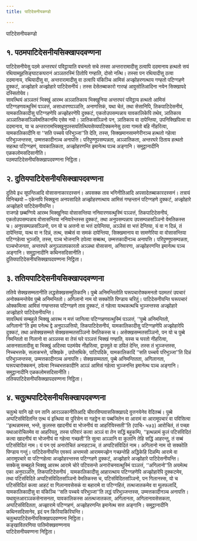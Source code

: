 ```yaml
---
title: पाटिदेसनीयकण्डो

---
```

पाटिदेसनीयकण्डो  


## १. पठमपाटिदेसनीयसिक्खापदवण्णना

पाटिदेसनीयेसु पठमे अन्तरघरं पविट्ठायाति वचनतो सचे तस्सा अन्तरारामादीसु ठत्वापि ददमानाय हत्थतो सयं रथियाब्यूहसिङ्घाटकघरानं अञ्ञतरस्मिं ठितोपि गण्हाति, दोसो नत्थि। तस्सा पन रथियादीसु ठत्वा ददमानाय, रथियादीसु वा, अन्तरारामादीसु वा ठत्वापि यंकिञ्चि आमिसं अज्झोहरणत्थाय गण्हतो पटिग्गहणे दुक्कटं, अज्झोहारे अज्झोहारे पाटिदेसनीयं। तस्स देसेतब्बाकारो गारय्हं आवुसोतिआदिना नयेन सिक्खापदे दस्सितोयेव।  
सावत्थियं अञ्ञतरं भिक्खुं आरब्भ अञ्ञातिकाय भिक्खुनिया अन्तरघरं पविट्ठाय हत्थतो आमिसं पटिग्गहणवत्थुस्मिं पञ्ञत्तं, असाधारणपञ्ञत्ति, अनाणत्तिकं, यथा चेतं, तथा सेसानिपि, तिकपाटिदेसनीयं, यामकालिकादीसु पटिग्गहणेपि अज्झोहरणेपि दुक्कटं, एकतोउपसम्पन्नाय यावकालिकेपि तथेव, ञातिकाय अञ्ञातिकसञ्ञिवेमतिकानम्पि एसेव नयो। ञातिकसञ्ञिनो पन, ञातिकाय वा दापेन्तिया, उपनिक्खिपित्वा वा ददमानाय, या च अन्तरारामभिक्खुनुपस्सयतित्थियसेय्यपटिक्कमनेसु ठत्वा गामतो बहि नीहरित्वा, यामकालिकादीनि वा ‘‘सति पच्चये परिभुञ्जा’’ति देति, तस्स, सिक्खमानसामणेरीनञ्च हत्थतो गहेत्वा परिभुञ्जन्तस्स, उम्मत्तकादीनञ्च अनापत्ति। परिपुण्णूपसम्पन्नता, अञ्ञातिकता, अन्तरघरे ठिताय हत्थतो सहत्था पटिग्गहणं, यावकालिकता, अज्झोहरणन्ति इमानेत्थ पञ्च अङ्गानि। समुट्ठानादीनि एळकलोमसदिसानीति।  
पठमपाटिदेसनीयसिक्खापदवण्णना निट्ठिता।  


## २. दुतियपाटिदेसनीयसिक्खापदवण्णना

दुतिये इध सूपन्तिआदि वोसासनाकारदस्सनं। अपसक्क ताव भगिनीतिआदि अपसादेतब्बाकारदस्सनं। तत्रायं विनिच्छयो – एकेनापि भिक्खुना अनपसादिते अज्झोहरणत्थाय आमिसं गण्हन्तानं पटिग्गहणे दुक्कटं, अज्झोहारे अज्झोहारे पाटिदेसनीयन्ति।  
राजगहे छब्बग्गिये आरब्भ भिक्खुनिया वोसासन्तिया ननिवारणवत्थुस्मिं पञ्ञत्तं, तिकपाटिदेसनीयं, एकतोउपसम्पन्नाय वोसासन्तिया ननिवारेन्तस्स दुक्कटं, तथा अनुपसम्पन्नाय उपसम्पन्नसञ्ञिनो वेमतिकस्स च। अनुपसम्पन्नसञ्ञिनो, पन यो च अत्तनो वा भत्तं दापेन्तिया, अञ्ञेसं वा भत्तं देन्तिया, यं वा न दिन्नं, तं दापेन्तिया, यत्थ वा न दिन्नं, तत्थ, सब्बेसं वा समकं दापेन्तिया, सिक्खमानाय वा सामणेरिया वा वोसासन्तिया पटिग्गहेत्वा भुञ्जति, तस्स, पञ्च भोजनानि ठपेत्वा सब्बत्थ, उम्मत्तकादीनञ्च अनापत्ति। परिपुण्णूपसम्पन्नता, पञ्चभोजनता, अन्तरघरे अनुञ्ञातपकारतो अञ्ञथा वोसासना, अनिवारणा, अज्झोहरणन्ति इमानेत्थ पञ्च अङ्गानि। समुट्ठानादीनि कथिनसदिसानीति।  
दुतियपाटिदेसनीयसिक्खापदवण्णना निट्ठिता।  


## ३. ततियपाटिदेसनीयसिक्खापदवण्णना

ततिये सेक्खसम्मतानीति लद्धसेक्खसम्मुतिकानि। पुब्बे अनिमन्तितोति घरूपचारोक्कमनतो पठमतरं उपचारं अनोक्कमन्तेयेव पुब्बे अनिमन्तितो। अगिलानो नाम यो सक्कोति पिण्डाय चरितुं। पाटिदेसनीयन्ति घरूपचारं ओक्कमित्वा आमिसं गण्हन्तस्स पटिग्गहणे ताव दुक्कटं, तं गहेत्वा यत्थकत्थचि भुञ्जन्तस्स अज्झोहारे अज्झोहारे पाटिदेसनीयन्ति।  
सावत्थियं सम्बहुले भिक्खू आरब्भ न मत्तं जानित्वा पटिग्गहणवत्थुस्मिं पञ्ञत्तं, ‘‘पुब्बे अनिमन्तितो, अगिलानो’’ति इमा पनेत्थ द्वे अनुपञ्ञत्तियो, तिकपाटिदेसनीयं, यामकालिकादीसु पटिग्गहणेपि अज्झोहारेपि दुक्कटं, तथा असेक्खसम्मते सेक्खसम्मतसञ्ञिनो वेमतिकस्स च। असेक्खसम्मतसञ्ञिनो, पन यो च पुब्बे निमन्तितो वा गिलानो वा अञ्ञस्स वा तेसं घरे पञ्ञत्तं भिक्खं गण्हाति, यस्स च घरतो नीहरित्वा, आसनसालादीसु वा भिक्खुं अदिस्वा पठमंयेव नीहरित्वा, द्वारमूले वा ठपितं देन्ति, तस्स तं भुञ्जन्तस्स, निच्चभत्तके, सलाकभत्ते, पक्खिके , उपोसथिके, पाटिपदिके, यामकालिकादिं ‘‘सति पच्चये परिभुञ्जा’’ति दिन्नं परिभुञ्जन्तस्स, उम्मत्तकादीनञ्च अनापत्ति। सेक्खसम्मतता, पुब्बे अनिमन्तितता, अगिलानता, घरूपचारोक्कमनं, ठपेत्वा निच्चभत्तकादीनि अञ्ञं आमिसं गहेत्वा भुञ्जनन्ति इमानेत्थ पञ्च अङ्गानि। समुट्ठानादीनि एळकलोमसदिसानीति।  
ततियपाटिदेसनीयसिक्खापदवण्णना निट्ठिता।  


## ४. चतुत्थपाटिदेसनीयसिक्खापदवण्णना

चतुत्थे यानि खो पन तानि आरञ्ञकानीतिआदि चीवरविप्पवाससिक्खापदे वुत्तनयेनेव वेदितब्बं। पुब्बे अप्पटिसंविदितन्ति एत्थ यं इत्थिया वा पुरिसेन वा गहट्ठेन वा पब्बजितेन वा आरामं वा आरामूपचारं वा पविसित्वा ‘‘इत्थन्नामस्स, भन्ते, कुलस्स खादनीयं वा भोजनीयं वा आहरियिस्सती’’ति (पाचि॰ ५७३) आरोचितं, तं पच्छा यथाआरोचितमेव वा आहरियतु, तस्स परिवारं कत्वा अञ्ञं वा तेन सद्धिं बहुकम्पि, ‘‘इत्थन्नामं कुलं पटिसंविदितं कत्वा खादनीयं वा भोजनीयं वा गहेत्वा गच्छती’’ति सुत्वा अञ्ञानि वा कुलानि तेहि सद्धिं आहरन्तु, तं सब्बं पटिसंविदितं नाम। यं पन एवं अनारोचितं अनाहटञ्च, तं अप्पटिसंविदितं नाम। अगिलानो नाम यो सक्कोति पिण्डाय गन्तुं। पाटिदेसनीयन्ति एवरूपं अन्तमसो आराममज्झेन गच्छन्तेहि अद्धिकेहि दिन्नम्पि आरामे वा आरामूपचारे वा पटिग्गहेत्वा अज्झोहरन्तस्स पटिग्गहणे दुक्कटं, अज्झोहारे अज्झोहारे पाटिदेसनीयन्ति।  
सक्केसु सम्बहुले भिक्खू आरब्भ आरामे चोरे पटिवसन्ते अनारोचनवत्थुस्मिं पञ्ञत्तं, ‘‘अगिलानो’’ति अयमेत्थ एका अनुपञ्ञत्ति, तिकपाटिदेसनीयं , यामकालिकादीसु आहारत्थाय पटिग्गहणेपि अज्झोहारेपि दुक्कटमेव, तथा पटिसंविदिते अप्पटिसंविदितसञ्ञिनो वेमतिकस्स च, पटिसंविदितसञ्ञिनो, पन गिलानस्स, यो च पटिसंविदितं कत्वा आहटं वा गिलानावसेसकं वा बहारामे वा पटिग्गहितं, तत्थजातकमेव वा मूलफलादिं, यामकालिकादीसु वा यंकिञ्चि ‘‘सति पच्चये परिभुञ्जा’’ति लद्धं परिभुञ्जन्तस्स, उम्मत्तकादीनञ्च अनापत्ति। यथावुत्तआरञ्ञकसेनासनता, यावकालिकस्स अतत्थजातकता, अगिलानता, अगिलानावसेसकता, अप्पटिसंविदितता, अज्झारामे पटिग्गहणं, अज्झोहरणन्ति इमानेत्थ सत्त अङ्गानि। समुट्ठानादीनि कथिनसदिसानेव, इदं पन किरियाकिरियन्ति।  
चतुत्थपाटिदेसनीयसिक्खापदवण्णना निट्ठिता।  
कङ्खावितरणिया पातिमोक्खवण्णनाय  
पाटिदेसनीयवण्णना निट्ठिता।  